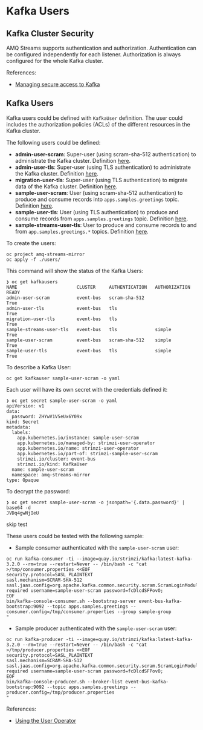 # Kafka Users
## Kafka Cluster Security

AMQ Streams supports authentication and authorization. Authentication can be configured independently
for each listener. Authorization is always configured for the whole Kafka cluster.

References:

* [Managing secure access to Kafka](https://strimzi.io/docs/operators/latest/using.html#assembly-securing-access-str)

## Kafka Users

Kafka users could be defined with ```KafkaUser``` definition. The user could includes
the authorization policies (ACLs) of the different resources in the Kafka cluster.

The following users could be defined:

* **admin-user-scram**: Super-user (using scram-sha-512 authentication) to administrate the Kafka
cluster. Definition [here](./users/admin-user-scram.yml).
* **admin-user-tls**: Super-user (using TLS authentication) to administrate the Kafka
cluster. Definition [here](./users/admin-user-tls.yml).
* **migration-user-tls**: Super-user (using TLS authentication) to migrate data of the Kafka
cluster. Definition [here](./users/migration-user-tls.yml).
* **sample-user-scram**: User (using scram-sha-512 authentication) to produce and consume records
into ```apps.samples.greetings``` topic. Definition [here](./users/sample-user-scram.yml).
* **sample-user-tls**: User (using TLS authentication) to produce and consume records
from ```apps.samples.greetings``` topic. Definition [here](./users/sample-user-tls.yml).
* **sample-streams-user-tls**: User to produce and consume records to and from ```app.samples.greetings.*``` topics.
Definition [here](./users/sample-streams-user-tls.yml).

To create the users:

```shell
oc project amq-streams-mirror
oc apply -f ./users/
```

This command will show the status of the Kafka Users:

```shell
❯ oc get kafkausers
NAME                      CLUSTER     AUTHENTICATION   AUTHORIZATION   READY
admin-user-scram          event-bus   scram-sha-512                    True
admin-user-tls            event-bus   tls                              True
migration-user-tls        event-bus   tls                              True
sample-streams-user-tls   event-bus   tls              simple          True
sample-user-scram         event-bus   scram-sha-512    simple          True
sample-user-tls           event-bus   tls              simple          True
```

To describe a Kafka User:

```shell
oc get kafkauser sample-user-scram -o yaml
```

Each user will have its own secret with the credentials defined it:

```shell
❯ oc get secret sample-user-scram -o yaml
apiVersion: v1
data:
  password: ZHYwV1V5eUx6Y09x
kind: Secret
metadata:
  labels:
    app.kubernetes.io/instance: sample-user-scram
    app.kubernetes.io/managed-by: strimzi-user-operator
    app.kubernetes.io/name: strimzi-user-operator
    app.kubernetes.io/part-of: strimzi-sample-user-scram
    strimzi.io/cluster: event-bus
    strimzi.io/kind: KafkaUser
  name: sample-user-scram
  namespace: amq-streams-mirror
type: Opaque
```

To decrypt the password:

```shell
❯ oc get secret sample-user-scram -o jsonpath='{.data.password}' | base64 -d
JVDq4gwNjIeU
```

skip test 

These users could be tested with the following sample:

* Sample consumer authenticated with the ```sample-user-scram``` user:

```shell
oc run kafka-consumer -ti --image=quay.io/strimzi/kafka:latest-kafka-3.2.0 --rm=true --restart=Never -- /bin/bash -c "cat >/tmp/consumer.properties <<EOF 
security.protocol=SASL_PLAINTEXT
sasl.mechanism=SCRAM-SHA-512
sasl.jaas.config=org.apache.kafka.common.security.scram.ScramLoginModule required username=sample-user-scram password=fcDlcdSFPovO;
EOF
bin/kafka-console-consumer.sh --bootstrap-server event-bus-kafka-bootstrap:9092 --topic apps.samples.greetings --consumer.config=/tmp/consumer.properties --group sample-group
"
```

* Sample producer authenticated with the ```sample-user-scram``` user:

```shell
oc run kafka-producer -ti --image=quay.io/strimzi/kafka:latest-kafka-3.2.0 --rm=true --restart=Never -- /bin/bash -c "cat >/tmp/producer.properties <<EOF 
security.protocol=SASL_PLAINTEXT
sasl.mechanism=SCRAM-SHA-512
sasl.jaas.config=org.apache.kafka.common.security.scram.ScramLoginModule required username=sample-user-scram password=fcDlcdSFPovO;
EOF
bin/kafka-console-producer.sh --broker-list event-bus-kafka-bootstrap:9092 --topic apps.samples.greetings --producer.config=/tmp/producer.properties
"
```





References:

* [Using the User Operator](https://strimzi.io/docs/operators/latest/using.html#assembly-using-the-user-operator-str)
